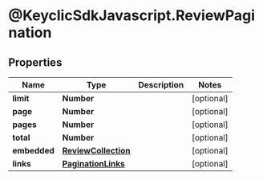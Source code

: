# @KeyclicSdkJavascript.ReviewPagination

## Properties
Name | Type | Description | Notes
------------ | ------------- | ------------- | -------------
**limit** | **Number** |  | [optional] 
**page** | **Number** |  | [optional] 
**pages** | **Number** |  | [optional] 
**total** | **Number** |  | [optional] 
**embedded** | [**ReviewCollection**](ReviewCollection.md) |  | [optional] 
**links** | [**PaginationLinks**](PaginationLinks.md) |  | [optional] 


